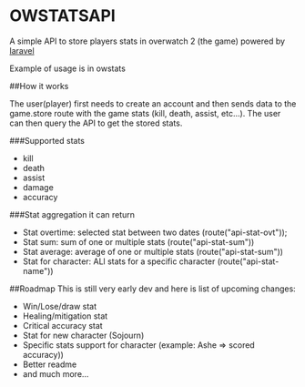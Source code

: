 # OWSTATSAPI

A simple API to store players stats in overwatch 2 (the game) powered by [laravel](https://laravel.com)

Example of usage is in owstats

##How it works

The user(player) first needs to create an account and then sends data to the game.store route with the game stats (kill, death, assist, etc...). The user can then query the API to get the stored stats.

###Supported stats
* kill
* death
* assist
* damage
* accuracy

###Stat aggregation it can return
* Stat overtime: selected stat between two dates (route("api-stat-ovt"));
* Stat sum: sum of one or multiple stats (route("api-stat-sum"))
* Stat average: average of one or multiple stats (route("api-stat-sum"))
* Stat for character: ALl stats for a specific character (route("api-stat-name"))


##Roadmap
This is still very early dev and here is list of upcoming changes: 
* Win/Lose/draw stat
* Healing/mitigation stat
* Critical accuracy stat
* Stat for new character (Sojourn)
* Specific stats support for character (example: Ashe => scored accuracy))
* Better readme
* and much more...

